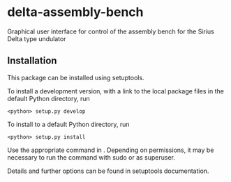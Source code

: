 # delta-assembly-bench
Graphical user interface for control of the assembly bench for the Sirius Delta type undulator

## Installation

This package can be installed using setuptools.

To install a development version, with a link to the local package files in the
default Python directory, run

    <python> setup.py develop

To install to a default Python directory, run

    <python> setup.py install

Use the appropriate command in <python>. Depending on permissions, it may be
necessary to run the command with sudo or as superuser.

Details and further options can be found in setuptools documentation.
